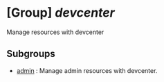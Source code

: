 # [Group] _devcenter_

Manage resources with devcenter

## Subgroups

- [admin](/Commands/devcenter/admin/readme.md)
: Manage admin resources with devcenter.
